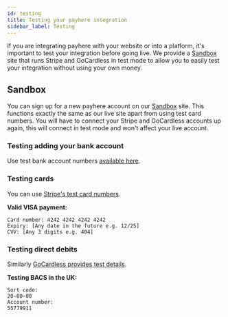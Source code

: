 ```yaml
---
id: testing
title: Testing your payhere integration
sidebar_label: Testing
---
```


If you are integrating payhere with your website or into a platform, it's important to test your integration before going live. We provide a [Sandbox](https://sandbox.payhere.co/users/sign_in) site that runs Stripe and GoCardless in test mode to allow you to easily test your integration without using your own money.

## Sandbox

You can sign up for a new payhere account on our [Sandbox](https://sandbox.payhere.co/users/sign_in) site. This functions exactly the same as our live site apart from using test card numbers. You will have to connect your Stripe and GoCardless accounts up again, this will connect in test mode and won't affect your live account.

### Testing adding your bank account

Use test bank account numbers [available here](https://stripe.com/docs/connect/testing).

### Testing cards

You can use [Stripe's test card numbers](https://stripe.com/docs/testing#cards).

**Valid VISA payment:**

```
Card number: 4242 4242 4242 4242
Expiry: [Any date in the future e.g. 12/25]
CVV: [Any 3 digits e.g. 404]
```

### Testing direct debits

Similarly [GoCardless provides test details](https://developer.gocardless.com/getting-started/developer-tools/test-bank-details/).

**Testing BACS in the UK:**

```
Sort code:
20-00-00
Account number:
55779911
```
